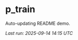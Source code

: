 # p_train

Auto-updating README demo.

<!--START_SECTION:status-->
_Last run: 2025-09-14 14:15 UTC_
<!--END_SECTION:status-->


































































































































































































































































































































































































































































































































































































